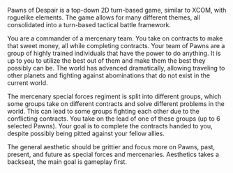 Pawns of Despair is a top-down 2D turn-based game, similar to XCOM, with roguelike elements. The game allows for many different themes, all consolidated into a turn-based tactical battle framework.

You are a commander of a mercenary team. You take on contracts to make that sweet money, all while completing contracts. Your team of Pawns are a group of highly trained individuals that have the power to do anything. It is up to you to utilize the best out of them and make them the best they possibly can be. The world has advanced dramatically, allowing traveling to other planets and fighting against abominations that do not exist in the current world. 

The mercenary special forces regiment is split into different groups, which some groups take on different contracts and solve different problems in the world. This can lead to some groups fighting each other due to the conflicting contracts. You take on the lead of one of these groups (up to 6 selected Pawns). Your goal is to complete the contracts handed to you, despite possibly being pitted against your fellow allies.

The general aesthetic should be grittier and focus more on Pawns, past, present, and future as special forces and mercenaries. Aesthetics takes a backseat, the main goal is gameplay first.